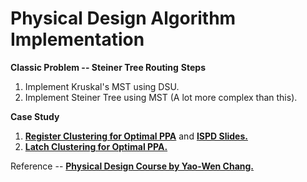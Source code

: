 # Physical Design Algorithm Implementation

**Classic Problem -- Steiner Tree Routing**
**Steps**
1. Implement Kruskal's MST using DSU.
2. Implement Steiner Tree using MST (A lot more complex than this).

**Case Study**
1. [**Register Clustering for Optimal PPA**](https://dl.acm.org/doi/10.1145/3299902.3309753) and [**ISPD Slides.**](http://ispd.cc/slides/2019/2_placement_GracefulReg.pdf)
2. [**Latch Clustering for Optimal PPA.**](https://dl.acm.org/doi/abs/10.5555/3437539.3437769)

Reference -- [**Physical Design Course by Yao-Wen Chang.**](https://github.com/Daikon-Sun/Physical-Design-for-Nanometer-ICs)


